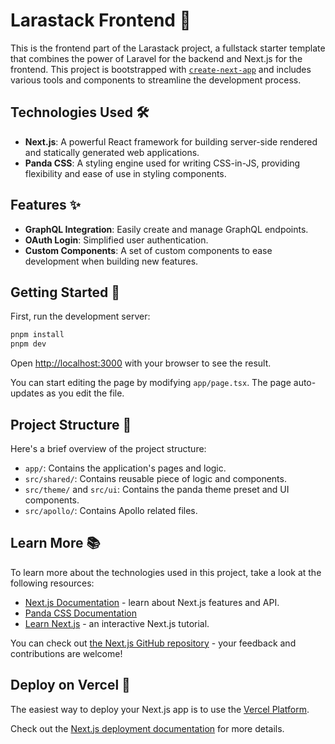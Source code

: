 # Larastack Frontend 🚀

This is the frontend part of the Larastack project, a fullstack starter template that combines the power of Laravel for the backend and Next.js for the frontend. This project is bootstrapped with [`create-next-app`](https://nextjs.org/docs/app/api-reference/cli/create-next-app) and includes various tools and components to streamline the development process.

## Technologies Used 🛠️

- **Next.js**: A powerful React framework for building server-side rendered and statically generated web applications.
- **Panda CSS**: A styling engine used for writing CSS-in-JS, providing flexibility and ease of use in styling components.

## Features ✨

- **GraphQL Integration**: Easily create and manage GraphQL endpoints.
- **OAuth Login**: Simplified user authentication.
- **Custom Components**: A set of custom components to ease development when building new features.

## Getting Started 🏁

First, run the development server:

```bash
pnpm install
pnpm dev
```

Open [http://localhost:3000](http://localhost:3000) with your browser to see the result.

You can start editing the page by modifying `app/page.tsx`. The page auto-updates as you edit the file.

## Project Structure 📁

Here's a brief overview of the project structure:

- `app/`: Contains the application's pages and logic.
- `src/shared/`: Contains reusable piece of logic and components.
- `src/theme/` and `src/ui`: Contains the panda theme preset and UI components.
- `src/apollo/`: Contains Apollo related files.

## Learn More 📚

To learn more about the technologies used in this project, take a look at the following resources:
- [Next.js Documentation](https://nextjs.org/docs) - learn about Next.js features and API.
- [Panda CSS Documentation](https://panda-css.com)
- [Learn Next.js](https://nextjs.org/learn) - an interactive Next.js tutorial.

You can check out [the Next.js GitHub repository](https://github.com/vercel/next.js) - your feedback and contributions are welcome!

## Deploy on Vercel 🚀

The easiest way to deploy your Next.js app is to use the [Vercel Platform](https://vercel.com/new?utm_medium=default-template&filter=next.js&utm_source=create-next-app&utm_campaign=create-next-app).

Check out the [Next.js deployment documentation](https://nextjs.org/docs/app/building-your-application/deploying) for more details.